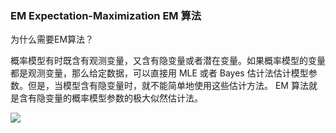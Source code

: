 ### EM Expectation-Maximization EM 算法



为什么需要EM算法？

概率模型有时既含有观测变量，又含有隐变量或者潜在变量。如果概率模型的变量都是观测变量，那么给定数据，可以直接用 MLE 或者 Bayes 估计法估计模型参数。但是，当模型含有隐变量时，就不能简单地使用这些估计方法。 EM 算法就是含有隐变量的概率模型参数的极大似然估计法。

![](C:\Users\Flora\Documents\python\data-science-notes\archived-pics\open-course\EM-problem.png)

